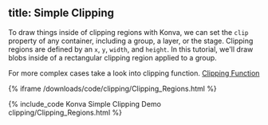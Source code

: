 title: Simple Clipping
---

To draw things inside of clipping regions with Konva, we can set the `clip`
property of any container, including a group, a layer, or the stage.
Clipping regions are defined by an `x`, `y`, `width`, and `height`.  In this tutorial,
we'll draw blobs inside of a rectangular clipping region applied to a group.

For more complex cases take a look into clipping function. [Clipping Function](http://konvajs.github.io/docs/clipping/Clipping_Function.html)

{% iframe /downloads/code/clipping/Clipping_Regions.html %}

{% include_code Konva Simple Clipping Demo clipping/Clipping_Regions.html %}
